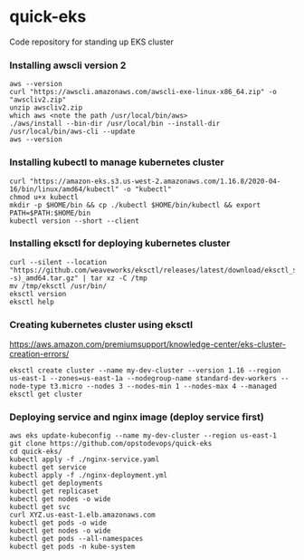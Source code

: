 # quick-eks
Code repository for standing up EKS cluster

### Installing awscli version 2
```
aws --version
curl "https://awscli.amazonaws.com/awscli-exe-linux-x86_64.zip" -o "awscliv2.zip"
unzip awscliv2.zip
which aws <note the path /usr/local/bin/aws>
./aws/install --bin-dir /usr/local/bin --install-dir /usr/local/bin/aws-cli --update
aws --version
```

### Installing kubectl to manage kubernetes cluster
```
curl "https://amazon-eks.s3.us-west-2.amazonaws.com/1.16.8/2020-04-16/bin/linux/amd64/kubectl" -o "kubectl"
chmod u+x kubectl
mkdir -p $HOME/bin && cp ./kubectl $HOME/bin/kubectl && export PATH=$PATH:$HOME/bin
kubectl version --short --client
```

### Installing eksctl for deploying kubernetes cluster
```
curl --silent --location "https://github.com/weaveworks/eksctl/releases/latest/download/eksctl_$(uname -s)_amd64.tar.gz" | tar xz -C /tmp
mv /tmp/eksctl /usr/bin/
eksctl version
eksctl help
```

### Creating kubernetes cluster using eksctl
<https://aws.amazon.com/premiumsupport/knowledge-center/eks-cluster-creation-errors/>
```
eksctl create cluster --name my-dev-cluster --version 1.16 --region us-east-1 --zones=us-east-1a --nodegroup-name standard-dev-workers --node-type t3.micro --nodes 3 --nodes-min 1 --nodes-max 4 --managed
eksctl get cluster
```

### Deploying service and nginx image (deploy service first)
```
aws eks update-kubeconfig --name my-dev-cluster --region us-east-1
git clone https://github.com/opstodevops/quick-eks
cd quick-eks/
kubectl apply -f ./nginx-service.yaml
kubectl get service
kubectl apply -f ./nginx-deployment.yml
kubectl get deployments
kubectl get replicaset
kubectl get nodes -o wide
kubectl get svc
curl XYZ.us-east-1.elb.amazonaws.com
kubectl get pods -o wide
kubectl get nodes -o wide
kubectl get pods --all-namespaces
kubectl get pods -n kube-system
```

